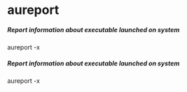# aureport

##### Report information about executable launched on system

   aureport  -x

##### Report information about executable launched on system

   aureport  -x
